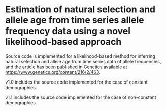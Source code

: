 # Estimation of natural selection and allele age from time series allele frequency data using a novel likelihood-based approach
Source code is implemented for a likelihood-based method for inferring natural selection and allele age from time series data of allele frequencies, and the article has been published in Genetics available at https://www.genetics.org/content/216/2/463.

v1.0 includes the source code implemented for the case of constant demographies.

v1.1 includes the source code implemented for the case of non-constant demographies.
